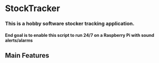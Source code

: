 # StockTracker

### This is a hobby software stocker tracking application.
#### End goal is to enable this script to run 24/7 on a Raspberry Pi with sound alerts/alarms


## Main Features
